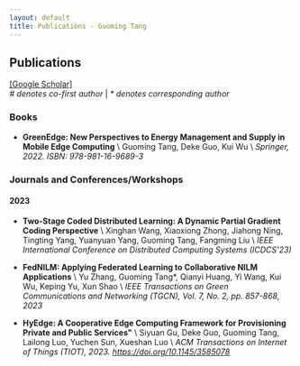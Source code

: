 ```yaml
---
layout: default
title: Publications - Guoming Tang
---
```


## Publications 
<a href="https://scholar.google.com/citations?user=8key_ToAAAAJ&hl=en" target="_blank">[Google Scholar]</a>
<br>
_# denotes co-first author_ | _* denotes corresponding author_

### Books
 * __GreenEdge: New Perspectives to Energy Management and Supply in Mobile Edge Computing__ \\
 Guoming Tang, Deke Guo, Kui Wu \\
 _Springer, 2022. ISBN: 978-981-16-9689-3_

### Journals and Conferences/Workshops

#### 2023

* __Two-Stage Coded Distributed Learning: A Dynamic Partial Gradient Coding Perspective__ \\
Xinghan Wang, Xiaoxiong Zhong, Jiahong Ning, Tingting Yang, Yuanyuan Yang, Guoming Tang, Fangming Liu \\
_IEEE International Conference on Distributed Computing Systems (ICDCS'23)_

* __FedNILM: Applying Federated Learning to Collaborative NILM Applications__ \\
Yu Zhang, Guoming Tang*, Qianyi Huang, Yi Wang, Kui Wu, Keping Yu, Xun Shao \\
_IEEE Transactions on Green Communications and Networking (TGCN), Vol. 7, No. 2, pp. 857-868, 2023_

* __HyEdge: A Cooperative Edge Computing Framework for Provisioning Private and Public Services"__ \\
Siyuan Gu, Deke Guo, Guoming Tang, Lailong Luo, Yuchen Sun, Xueshan Luo \\
_ACM Transactions on Internet of Things (TIOT), 2023. https://doi.org/10.1145/3585078_

